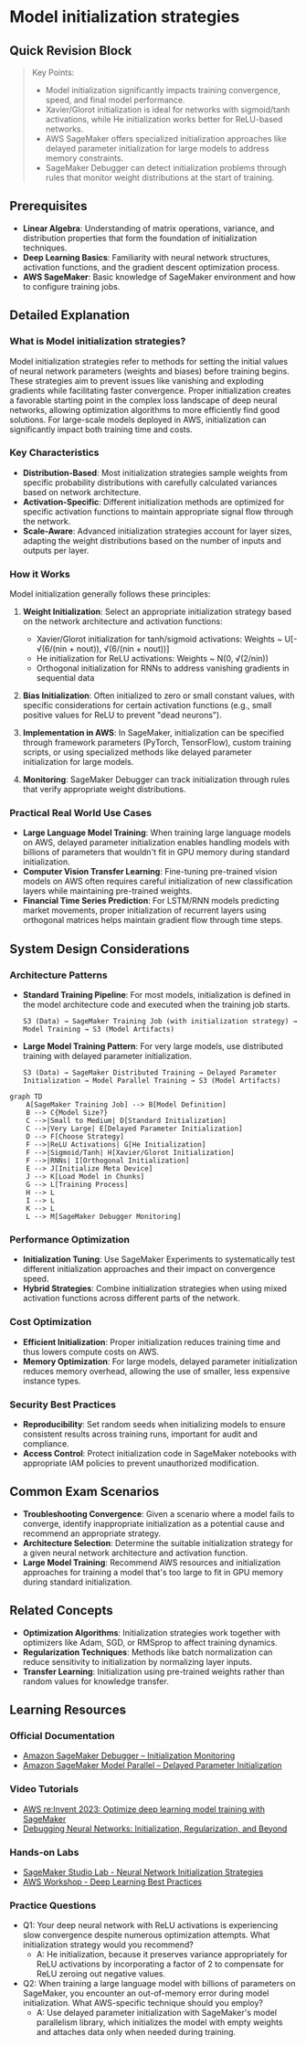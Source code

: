 # Model initialization strategies

## Quick Revision Block

> Key Points:
> 
> - Model initialization significantly impacts training convergence, speed, and final model performance.
> - Xavier/Glorot initialization is ideal for networks with sigmoid/tanh activations, while He initialization works better for ReLU-based networks.
> - AWS SageMaker offers specialized initialization approaches like delayed parameter initialization for large models to address memory constraints.
> - SageMaker Debugger can detect initialization problems through rules that monitor weight distributions at the start of training.

## Prerequisites

- **Linear Algebra**: Understanding of matrix operations, variance, and distribution properties that form the foundation of initialization techniques.
- **Deep Learning Basics**: Familiarity with neural network structures, activation functions, and the gradient descent optimization process.
- **AWS SageMaker**: Basic knowledge of SageMaker environment and how to configure training jobs.

## Detailed Explanation

### What is Model initialization strategies?

Model initialization strategies refer to methods for setting the initial values of neural network parameters (weights and biases) before training begins. These strategies aim to prevent issues like vanishing and exploding gradients while facilitating faster convergence. Proper initialization creates a favorable starting point in the complex loss landscape of deep neural networks, allowing optimization algorithms to more efficiently find good solutions. For large-scale models deployed in AWS, initialization can significantly impact both training time and costs.

### Key Characteristics

- **Distribution-Based**: Most initialization strategies sample weights from specific probability distributions with carefully calculated variances based on network architecture.
- **Activation-Specific**: Different initialization methods are optimized for specific activation functions to maintain appropriate signal flow through the network.
- **Scale-Aware**: Advanced initialization strategies account for layer sizes, adapting the weight distributions based on the number of inputs and outputs per layer.

### How it Works

Model initialization generally follows these principles:

1. **Weight Initialization**: Select an appropriate initialization strategy based on the network architecture and activation functions:
   - Xavier/Glorot initialization for tanh/sigmoid activations: Weights ~ U[-√(6/(nin + nout)), √(6/(nin + nout))]
   - He initialization for ReLU activations: Weights ~ N(0, √(2/nin))
   - Orthogonal initialization for RNNs to address vanishing gradients in sequential data

2. **Bias Initialization**: Often initialized to zero or small constant values, with specific considerations for certain activation functions (e.g., small positive values for ReLU to prevent "dead neurons").

3. **Implementation in AWS**: In SageMaker, initialization can be specified through framework parameters (PyTorch, TensorFlow), custom training scripts, or using specialized methods like delayed parameter initialization for large models.

4. **Monitoring**: SageMaker Debugger can track initialization through rules that verify appropriate weight distributions.

### Practical Real World Use Cases

- **Large Language Model Training**: When training large language models on AWS, delayed parameter initialization enables handling models with billions of parameters that wouldn't fit in GPU memory during standard initialization.
- **Computer Vision Transfer Learning**: Fine-tuning pre-trained vision models on AWS often requires careful initialization of new classification layers while maintaining pre-trained weights.
- **Financial Time Series Prediction**: For LSTM/RNN models predicting market movements, proper initialization of recurrent layers using orthogonal matrices helps maintain gradient flow through time steps.

## System Design Considerations

### Architecture Patterns

- **Standard Training Pipeline**: For most models, initialization is defined in the model architecture code and executed when the training job starts.
  ```
  S3 (Data) → SageMaker Training Job (with initialization strategy) → Model Training → S3 (Model Artifacts)
  ```

- **Large Model Training Pattern**: For very large models, use distributed training with delayed parameter initialization.
  ```
  S3 (Data) → SageMaker Distributed Training → Delayed Parameter Initialization → Model Parallel Training → S3 (Model Artifacts)
  ```

```mermaid
graph TD
    A[SageMaker Training Job] --> B[Model Definition]
    B --> C{Model Size?}
    C -->|Small to Medium| D[Standard Initialization]
    C -->|Very Large| E[Delayed Parameter Initialization]
    D --> F[Choose Strategy]
    F -->|ReLU Activations| G[He Initialization]
    F -->|Sigmoid/Tanh| H[Xavier/Glorot Initialization]
    F -->|RNNs| I[Orthogonal Initialization]
    E --> J[Initialize Meta Device]
    J --> K[Load Model in Chunks]
    G --> L[Training Process]
    H --> L
    I --> L
    K --> L
    L --> M[SageMaker Debugger Monitoring]
```

### Performance Optimization

- **Initialization Tuning**: Use SageMaker Experiments to systematically test different initialization approaches and their impact on convergence speed.
- **Hybrid Strategies**: Combine initialization strategies when using mixed activation functions across different parts of the network.

### Cost Optimization

- **Efficient Initialization**: Proper initialization reduces training time and thus lowers compute costs on AWS.
- **Memory Optimization**: For large models, delayed parameter initialization reduces memory overhead, allowing the use of smaller, less expensive instance types.

### Security Best Practices

- **Reproducibility**: Set random seeds when initializing models to ensure consistent results across training runs, important for audit and compliance.
- **Access Control**: Protect initialization code in SageMaker notebooks with appropriate IAM policies to prevent unauthorized modification.

## Common Exam Scenarios

- **Troubleshooting Convergence**: Given a scenario where a model fails to converge, identify inappropriate initialization as a potential cause and recommend an appropriate strategy.
- **Architecture Selection**: Determine the suitable initialization strategy for a given neural network architecture and activation function.
- **Large Model Training**: Recommend AWS resources and initialization approaches for training a model that's too large to fit in GPU memory during standard initialization.

## Related Concepts

- **Optimization Algorithms**: Initialization strategies work together with optimizers like Adam, SGD, or RMSprop to affect training dynamics.
- **Regularization Techniques**: Methods like batch normalization can reduce sensitivity to initialization by normalizing layer inputs.
- **Transfer Learning**: Initialization using pre-trained weights rather than random values for knowledge transfer.

## Learning Resources

### Official Documentation

- [Amazon SageMaker Debugger – Initialization Monitoring](https://docs.aws.amazon.com/sagemaker/latest/dg/train-model.html)
- [Amazon SageMaker Model Parallel – Delayed Parameter Initialization](https://docs.aws.amazon.com/sagemaker/latest/dg/model-parallel-core-features-v2-delayed-param-init.html)

### Video Tutorials

- [AWS re:Invent 2023: Optimize deep learning model training with SageMaker](https://www.youtube.com/watch?v=pQa6k_w3E4E)
- [Debugging Neural Networks: Initialization, Regularization, and Beyond](https://www.youtube.com/watch?v=NVH_EjPy0F4)

### Hands-on Labs

- [SageMaker Studio Lab - Neural Network Initialization Strategies](https://studiolab.sagemaker.aws/)
- [AWS Workshop - Deep Learning Best Practices](https://www.amazon.com/gp/product/B07YSDGS53/)

### Practice Questions

- Q1: Your deep neural network with ReLU activations is experiencing slow convergence despite numerous optimization attempts. What initialization strategy would you recommend?
    - A: He initialization, because it preserves variance appropriately for ReLU activations by incorporating a factor of 2 to compensate for ReLU zeroing out negative values.
- Q2: When training a large language model with billions of parameters on SageMaker, you encounter an out-of-memory error during model initialization. What AWS-specific technique should you employ?
    - A: Use delayed parameter initialization with SageMaker's model parallelism library, which initializes the model with empty weights and attaches data only when needed during training.

